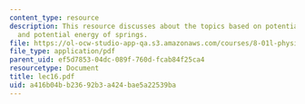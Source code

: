 ```yaml
---
content_type: resource
description: This resource discusses about the topics based on potential energy diagrams,
  and potential energy of springs.
file: https://ol-ocw-studio-app-qa.s3.amazonaws.com/courses/8-01l-physics-i-classical-mechanics-fall-2005/a416b04bb23692b3a424bae5a22539ba_lec16.pdf
file_type: application/pdf
parent_uid: ef5d7853-04dc-089f-760d-fcab84f25ca4
resourcetype: Document
title: lec16.pdf
uid: a416b04b-b236-92b3-a424-bae5a22539ba
---
```

